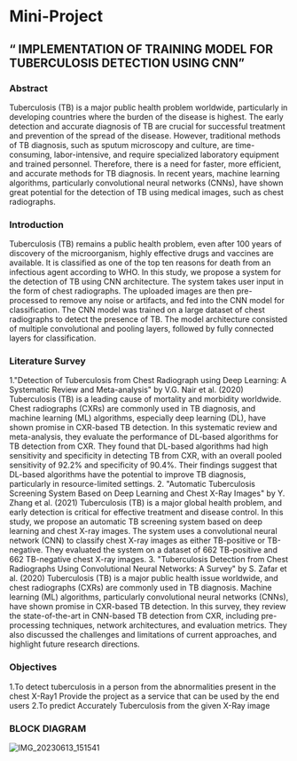 # Mini-Project
## “ IMPLEMENTATION OF TRAINING MODEL FOR TUBERCULOSIS DETECTION USING CNN”
### Abstract
Tuberculosis (TB) is a major public health problem worldwide, particularly in developing
countries where the burden of the disease is highest. The early detection and accurate diagnosis of
TB are crucial for successful treatment and prevention of the spread of the disease. However,
traditional methods of TB diagnosis, such as sputum microscopy and culture, are time-consuming,
labor-intensive, and require specialized laboratory equipment and trained personnel. Therefore,
there is a need for faster, more efficient, and accurate methods for TB diagnosis. In recent years,
machine learning algorithms, particularly convolutional neural networks (CNNs), have shown
great potential for the detection of TB using medical images, such as chest radiographs.
### Introduction
Tuberculosis (TB) remains a public health problem, even after 100 years of discovery of the
microorganism, highly effective drugs and vaccines are available. It is classified as one of
the top ten reasons for death from an infectious agent according to WHO.
In this study, we propose a system for the detection of TB using CNN architecture. The
system takes user input in the form of chest radiographs. The uploaded images are then pre-
processed to remove any noise or artifacts, and fed into the CNN model for classification.
The CNN model was trained on a large dataset of chest radiographs to detect the presence
of TB. The model architecture consisted of multiple convolutional and pooling layers,
followed by fully connected layers for classification.
### Literature Survey
1.&quot;Detection of Tuberculosis from Chest Radiograph using Deep Learning: A Systematic
Review and Meta-analysis&quot; by V.G. Nair et al. (2020)
Tuberculosis (TB) is a leading cause of mortality and morbidity worldwide. Chest
radiographs (CXRs) are commonly used in TB diagnosis, and machine learning (ML)
algorithms, especially deep learning (DL), have shown promise in CXR-based TB
detection. In this systematic review and meta-analysis, they evaluate the performance of
DL-based algorithms for TB detection from CXR. They found that DL-based algorithms
had high sensitivity and specificity in detecting TB from CXR, with an overall pooled
sensitivity of 92.2% and specificity of 90.4%. Their findings suggest that DL-based
algorithms have the potential to improve TB diagnosis, particularly in resource-limited
settings.
2. &quot;Automatic Tuberculosis Screening System Based on Deep Learning and Chest X-Ray Images&quot;
by Y. Zhang et al. (2021)
Tuberculosis (TB) is a major global health problem, and early detection is critical for effective
treatment and disease control. In this study, we propose an automatic TB screening system based
on deep learning and chest X-ray images. The system uses a convolutional neural network (CNN)
to classify chest X-ray images as either TB-positive or TB-negative. They evaluated the system on
a dataset of 662 TB-positive and 662 TB-negative chest X-ray images.
3. &quot;Tuberculosis Detection from Chest Radiographs Using Convolutional Neural Networks: A
Survey&quot; by S. Zafar et al. (2020)
Tuberculosis (TB) is a major public health issue worldwide, and chest radiographs (CXRs) are
commonly used in TB diagnosis. Machine learning (ML) algorithms, particularly convolutional
neural networks (CNNs), have shown promise in CXR-based TB detection. In this survey, they
review the state-of-the-art in CNN-based TB detection from CXR, including pre-processing
techniques, network architectures, and evaluation metrics. They also discussed the challenges and
limitations of current approaches, and highlight future research directions.

### Objectives
1.To detect tuberculosis in a person from the abnormalities present in the chest X-Ray1
Provide the project as a service that can be used by the end users
2.To predict Accurately Tuberculosis from the given X-Ray image
### BLOCK DIAGRAM
![IMG_20230613_151541](https://github.com/nisartth/Mini-Project/assets/94008426/d3f74363-bfff-4fac-bc07-924ec656074d)
